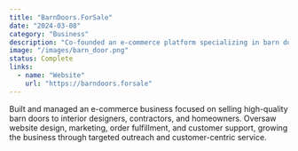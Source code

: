 ```yaml
---
title: "BarnDoors.ForSale"
date: "2024-03-08"
category: "Business"
description: "Co-founded an e-commerce platform specializing in barn doors."
image: "/images/barn_door.png"
status: Complete
links:
  - name: "Website"
    url: "https://barndoors.forsale"
---
```


Built and managed an e-commerce business focused on selling high-quality barn doors to interior designers, contractors, and homeowners. Oversaw website design, marketing, order fulfillment, and customer support, growing the business through targeted outreach and customer-centric service.

